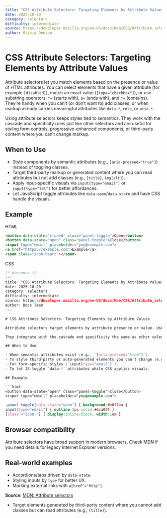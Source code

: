 ```yaml
---
title: "CSS Attribute Selectors: Targeting Elements by Attribute Values"
date: 2025-10-20
category: selectors
difficulty: intermediate
source: https://developer.mozilla.org/en-US/docs/Web/CSS/Attribute_selectors
author: Olivia Denton
---
```


# CSS Attribute Selectors: Targeting Elements by Attribute Values

Attribute selectors let you match elements based on the presence or value of HTML attributes. You can select elements that have a given attribute (for example `[disabled]`), match an exact value (`[type="checkbox"]`), or use substring operators: `^=` (starts with), `$=` (ends with), and `*=` (contains). They’re handy when you can’t (or don’t want to) add classes, or when markup already carries meaningful attributes like `data-*`, `role`, or `aria-*`.

Using attribute selectors keeps styles tied to semantics. They work with the cascade and specificity rules just like other selectors and are useful for styling form controls, progressive-enhanced components, or third-party content where you can’t change markup.

## When to Use

- Style components by semantic attributes (e.g., `[aria-pressed="true"]`) instead of toggling classes.
- Target third-party markup or generated content where you can read attributes but not add classes (e.g., `[title]`, `img[alt]`).
- Apply input-specific visuals via `input[type="email"]` or `input[type="tel"]` for better affordances.
- Let JavaScript toggle attributes like `data-open`/`data-state` and have CSS handle the visuals.

## Example

HTML

```html
<button data-state="closed" class="panel-toggle">Open</button>
<button data-state="open" class="panel-toggle">Close</button>
<input type="email" placeholder="you@example.com">
<a href="https://example.com">Example</a>
<span class="icon-heart"></span>
```

CSS

```css
/* presence */
---
title: "CSS Attribute Selectors: Targeting Elements by Attribute Values"
date: 2025-10-20
category: selectors
difficulty: intermediate
source: https://developer.mozilla.org/en-US/docs/Web/CSS/Attribute_selectors
author: Docs Team
---

# CSS Attribute Selectors: Targeting Elements by Attribute Values

Attribute selectors target elements by attribute presence or value. Use `[disabled]` to match presence, `[type="checkbox"]` for exact values, and substring operators like `^=` (starts with), `$=` (ends with), and `*=` (contains). They’re great when markup already expresses meaning via `data-*`, `role`, or `aria-*` attributes and you don’t want extra classes.

They integrate with the cascade and specificity the same as other selectors and are commonly used for form styling, state-driven components, and styling third-party content you can’t modify.

## When to Use

- When semantic attributes exist (e.g., `[aria-pressed="true"]`).
- To style third-party or auto-generated elements you can't change (e.g., `[title]`).
- For form-specific styles (`input[type="email"]`).
- To let JS toggle `data-*` attributes while CSS applies visuals.

## Example

```html
<button data-state="open" class="panel-toggle">Close</button>
<input type="email" placeholder="you@example.com">
```

```css
.panel-toggle[data-state="open"] { background:#e0f7ea }
input[type="email"] { outline:2px solid #6ca0ff }
[class^="icon-"] { display:inline-block; width:1em }
```

## Browser compatibility

Attribute selectors have broad support in modern browsers. Check MDN if you need details for legacy Internet Explorer versions.

## Real-world examples

- Accordions/tabs driven by `data-state`.
- Styling inputs by `type` for better UX.
- Marking external links with `a[href^="http"]`.

**Source**: [MDN: Attribute selectors](https://developer.mozilla.org/en-US/docs/Web/CSS/Attribute_selectors)
- Target elements generated by third-party content where you cannot add classes but can read attributes (e.g., `[title]`).
